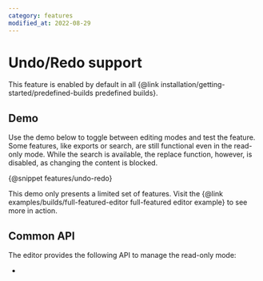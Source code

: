 ```yaml
---
category: features
modified_at: 2022-08-29
---
```


# Undo/Redo support


<info-box info>
	This feature is enabled by default in all {@link installation/getting-started/predefined-builds predefined builds}.
</info-box>

## Demo

Use the demo below to toggle between editing modes and test the feature. Some features, like exports or search, are still functional even in the read-only mode. While the search is available, the replace function, however, is disabled, as changing the content is blocked.

{@snippet features/undo-redo}

<info-box info>
	This demo only presents a limited set of features. Visit the {@link examples/builds/full-featured-editor full-featured editor example} to see more in action.
</info-box>

## Common API

The editor provides the following API to manage the read-only mode:

*


